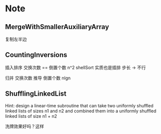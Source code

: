 # Note

## MergeWithSmallerAuxiliaryArray
复制左半边

## CountingInversions
插入排序 交换次数 == 倒置个数  n^2
shellSort 实质也是插排 步长 -> 不行

归并 交换次数 推导 倒置个数  nlgn

## ShufflingLinkedList

Hint: design a linear-time subroutine that can take two uniformly
shuffled linked lists of sizes n1 and n2 and combined them into
a uniformly shuffled linked lists of size n1 + n2

洗牌效果好吗？这样
